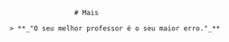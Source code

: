                     # Mais

    > **_"O seu melhor professor é o seu maior erro."_** 
                                                       
